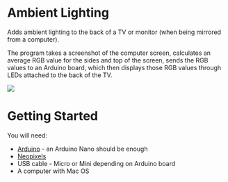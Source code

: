 # Ambient Lighting
Adds ambient lighting to the back of a TV or monitor (when being mirrored from a computer).  

The program takes a screenshot of the computer screen, calculates an average RGB value for the sides and top of the screen, sends the RGB values to an Arduino board, which then displays those RGB values through LEDs attached to the back of the TV.  

![](https://github.com/rtedwards/Ambient-Lighting/blob/master/img/Ambient-Lighting.gif)

# Getting Started

You will need:

- [Arduino](https://www.arduino.cc/) - an Arduino Nano should be enough
- [Neopixels](https://www.adafruit.com/category/168)
- USB cable - Micro or Mini depending on Arduino board
- A computer with Mac OS
